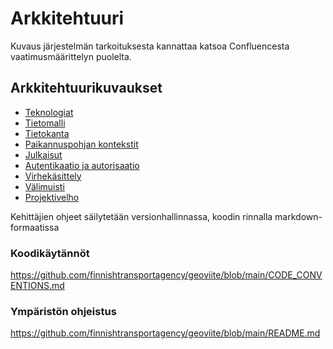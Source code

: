 # Arkkitehtuuri

Kuvaus järjestelmän tarkoituksesta kannattaa katsoa Confluencesta vaatimusmäärittelyn puolelta.

## Arkkitehtuurikuvaukset

* [Teknologiat](teknologiat.md)
* [Tietomalli](tietomalli.md)
* [Tietokanta](tietokanta.md)
* [Paikannuspohjan kontekstit](paikannuspohjan_kontekstit.md)
* [Julkaisut](julkaisut.md)
* [Autentikaatio ja autorisaatio](autentikaatio_ja_autorisaatio.md)
* [Virhekäsittely](virhekasittely.md)
* [Välimuisti](välimuisti.md)
* [Projektivelho](projektivelho.md)

Kehittäjien ohjeet säilytetään versionhallinnassa, koodin rinnalla markdown-formaatissa

### Koodikäytännöt

https://github.com/finnishtransportagency/geoviite/blob/main/CODE_CONVENTIONS.md

### Ympäristön ohjeistus

https://github.com/finnishtransportagency/geoviite/blob/main/README.md
